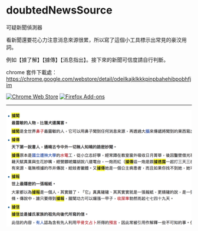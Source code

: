 # doubtedNewsSource

可疑新聞偵測器

看新聞還要花心力注意消息來源很累，所以寫了這個小工具標示出常見的豪洨用詞。

例如【據了解】【據傳】【消息指出】。接下來的新聞可信度請自行判斷。


chrome 套件下載處：
https://chrome.google.com/webstore/detail/odeilkajklkkkpinpbahehibpobhfjim

[![Chrome Web Store](https://developer.chrome.com/webstore/images/ChromeWebStore_BadgeWBorder_v2_206x58.png)](https://chrome.google.com/webstore/detail/odeilkajklkkkpinpbahehibpobhfjim)
[![Firefox Add-ons](https://addons.cdn.mozilla.net/static/img/addons-buttons/AMO-button_1.png)](https://addons.mozilla.org/zh-TW/firefox/addon/可疑新聞偵測器/)



---
<img src="screenshot.png">
